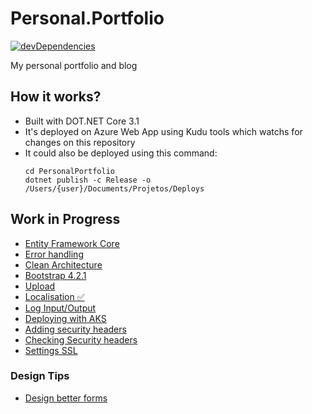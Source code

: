 # Personal.Portfolio
 [![devDependencies](https://travis-ci.org/fontiana/Personal.Portfolio.svg?branch=master)](https://api.travis-ci.org/fontiana/Personal.Portfolio.svg?branch=master)

My personal portfolio and blog

## How it works?

 - Built with DOT.NET Core 3.1
 - It's deployed on Azure Web App using Kudu tools which watchs for changes on this repository
 - It could also be deployed using this command: 
   ```shell
   cd PersonalPortfolio
   dotnet publish -c Release -o /Users/{user}/Documents/Projetos/Deploys
   ```

## Work in Progress
 
 - [Entity Framework Core](https://entityframeworkcore.com/approach-code-first)
 - [Error handling](https://docs.microsoft.com/en-us/aspnet/core/fundamentals/error-handling?view=aspnetcore-2.2)
 - [Clean Architecture](https://www.youtube.com/watch?v=_lwCVE_XgqI)
 - [Bootstrap 4.2.1](#)
 - [Upload](https://docs.microsoft.com/pt-br/aspnet/core/mvc/models/file-uploads?view=aspnetcore-2.2)
 - [Localisation :white_check_mark:](https://andrewlock.net/adding-localisation-to-an-asp-net-core-application/)
 - [Log Input/Output](https://exceptionnotfound.net/using-middleware-to-log-requests-and-responses-in-asp-net-core/)
 - [Deploying with AKS](https://medium.com/@renato.groffe/asp-net-core-azure-kubernetes-orquestra%C3%A7%C3%A3o-de-containers-na-nuvem-parte-2-6c922daeadab)
 - [Adding security headers](https://andrewlock.net/adding-default-security-headers-in-asp-net-core/)
 - [Checking Security headers](https://securityheaders.com/?q=www.victorfontana.com.br&followRedirects=on)
 - [Settings SSL](https://www.hanselman.com/blog/SecuringAnAzureAppServiceWebsiteUnderSSLInMinutesWithLetsEncrypt.aspx)

### Design Tips

 - [Design better forms](https://uxdesign.cc/design-better-forms-96fadca0f49c)

